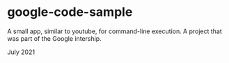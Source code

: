 # google-code-sample
A small app, similar to youtube, for command-line execution.
A project that was part of the Google intership.

July 2021
